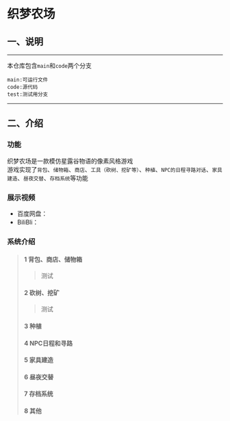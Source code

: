 # 织梦农场
## 一、说明
___

本仓库包含`main`和`code`两个分支

    main:可运行文件
    code:源代码
    test:测试用分支
___
 ## 二、介绍
### 功能
织梦农场是一款模仿星露谷物语的像素风格游戏
<br>游戏实现了`背包`、`储物箱`、`商店`、`工具（砍树、挖矿等）`、`种植`、`NPC的日程寻路对话`、`家具建造`、`昼夜交替`、`存档系统`等功能
### 展示视频
  * 百度网盘：
  * BiliBli：
### 系统介绍
> #### 1 背包、商店、储物箱
>> 测试
> #### 2 砍树、挖矿
>> 测试
> #### 3 种植
> #### 4 NPC日程和寻路
> #### 5 家具建造
> #### 6 昼夜交替
> #### 7 存档系统
> #### 8 其他

  




